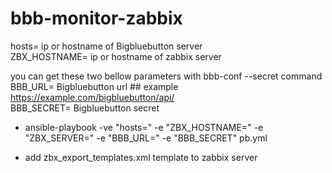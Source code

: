 # bbb-monitor-zabbix

hosts= ip or hostname of Bigbluebutton server\
ZBX_HOSTNAME= ip or hostname of zabbix server

you can get these two bellow parameters with bbb-conf --secret command\
BBB_URL= Bigbluebutton url  ## example https://example.com/bigbluebutton/api/   \
BBB_SECRET= Bigbluebutton secret


- ansible-playbook -ve "hosts=" -e "ZBX_HOSTNAME=" -e "ZBX_SERVER=" -e "BBB_URL=" -e "BBB_SECRET"  pb.yml

- add zbx_export_templates.xml template to zabbix server
 
